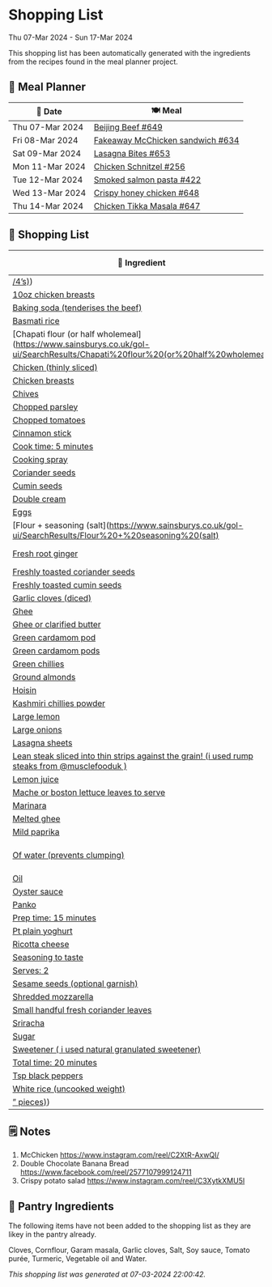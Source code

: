 # Shopping List

Thu 07-Mar 2024 - Sun 17-Mar 2024

This shopping list has been automatically generated with the ingredients from the recipes found in the meal planner project.

## 📅 Meal Planner

|📅 Date| 🍽️ Meal|
|----|----|
|Thu 07-Mar 2024|[Beijing Beef #649](https://github.com/jcallaghan/The-Cookbook/issues/649)|
|Fri 08-Mar 2024|[Fakeaway McChicken sandwich #634](https://github.com/jcallaghan/The-Cookbook/issues/634)|
|Sat 09-Mar 2024|[Lasagna Bites #653](https://github.com/jcallaghan/The-Cookbook/issues/653)|
|Mon 11-Mar 2024|[Chicken Schnitzel  #256](https://github.com/jcallaghan/The-Cookbook/issues/256)|
|Tue 12-Mar 2024|[Smoked salmon pasta #422](https://github.com/jcallaghan/The-Cookbook/issues/422)|
|Wed 13-Mar 2024|[Crispy honey chicken  #648](https://github.com/jcallaghan/The-Cookbook/issues/648)|
|Thu 14-Mar 2024|[Chicken Tikka Masala #647](https://github.com/jcallaghan/The-Cookbook/issues/647)|

## 🛒 Shopping List

| 🍌 Ingredient| ⚖️ Measurement|
|----------|-----------|
|[/4’s)](https://www.sainsburys.co.uk/gol-ui/SearchResults//4’s))|1|
|[10oz chicken breasts](https://www.sainsburys.co.uk/gol-ui/SearchResults/10oz%20chicken%20breasts)|750g/1lb|
|[Baking soda (tenderises the beef)](https://www.sainsburys.co.uk/gol-ui/SearchResults/Baking%20soda%20(tenderises%20the%20beef))|5g|
|[Basmati rice](https://www.sainsburys.co.uk/gol-ui/SearchResults/Basmati%20rice)|315g/11oz|
|[Chapati flour (or half wholemeal](https://www.sainsburys.co.uk/gol-ui/SearchResults/Chapati%20flour%20(or%20half%20wholemeal)|250g/9oz|
|[Chicken (thinly sliced)](https://www.sainsburys.co.uk/gol-ui/SearchResults/Chicken%20(thinly%20sliced))|500g|
|[Chicken breasts](https://www.sainsburys.co.uk/gol-ui/SearchResults/Chicken%20breasts)|2|
|[Chives](https://www.sainsburys.co.uk/gol-ui/SearchResults/Chives)||
|[Chopped parsley](https://www.sainsburys.co.uk/gol-ui/SearchResults/Chopped%20parsley)|1 tbsp|
|[Chopped tomatoes](https://www.sainsburys.co.uk/gol-ui/SearchResults/Chopped%20tomatoes)|225g/8oz|
|[Cinnamon stick](https://www.sainsburys.co.uk/gol-ui/SearchResults/Cinnamon%20stick)|3cm|
|[Cook time: 5 minutes](https://www.sainsburys.co.uk/gol-ui/SearchResults/Cook%20time:%205%20minutes)||
|[Cooking spray](https://www.sainsburys.co.uk/gol-ui/SearchResults/Cooking%20spray)||
|[Coriander seeds](https://www.sainsburys.co.uk/gol-ui/SearchResults/Coriander%20seeds)|1½ tsp|
|[Cumin seeds](https://www.sainsburys.co.uk/gol-ui/SearchResults/Cumin%20seeds)|2 tsp|
|[Double cream](https://www.sainsburys.co.uk/gol-ui/SearchResults/Double%20cream)|120ml/4fl oz|
|[Eggs](https://www.sainsburys.co.uk/gol-ui/SearchResults/Eggs)||
|[Flour + seasoning (salt](https://www.sainsburys.co.uk/gol-ui/SearchResults/Flour%20+%20seasoning%20(salt)||
|[Fresh root ginger](https://www.sainsburys.co.uk/gol-ui/SearchResults/Fresh%20root%20ginger)|25g/1oz + 25g/1oz|
|[Freshly toasted coriander seeds](https://www.sainsburys.co.uk/gol-ui/SearchResults/Freshly%20toasted%20coriander%20seeds)|1½ tsp|
|[Freshly toasted cumin seeds](https://www.sainsburys.co.uk/gol-ui/SearchResults/Freshly%20toasted%20cumin%20seeds)|1 tsp|
|[Garlic cloves (diced)](https://www.sainsburys.co.uk/gol-ui/SearchResults/Garlic%20cloves%20(diced))|2|
|[Ghee](https://www.sainsburys.co.uk/gol-ui/SearchResults/Ghee)|3 tbsp|
|[Ghee or clarified butter](https://www.sainsburys.co.uk/gol-ui/SearchResults/Ghee%20or%20clarified%20butter)|25g/1oz|
|[Green cardamom pod](https://www.sainsburys.co.uk/gol-ui/SearchResults/Green%20cardamom%20pod)|1|
|[Green cardamom pods](https://www.sainsburys.co.uk/gol-ui/SearchResults/Green%20cardamom%20pods)|12|
|[Green chillies](https://www.sainsburys.co.uk/gol-ui/SearchResults/Green%20chillies)|3|
|[Ground almonds](https://www.sainsburys.co.uk/gol-ui/SearchResults/Ground%20almonds)|1 tbsp|
|[Hoisin](https://www.sainsburys.co.uk/gol-ui/SearchResults/Hoisin)|1 tbsp|
|[Kashmiri chillies powder](https://www.sainsburys.co.uk/gol-ui/SearchResults/Kashmiri%20chillies%20powder)|½ tsp|
|[Large lemon](https://www.sainsburys.co.uk/gol-ui/SearchResults/Large%20lemon)|1|
|[Large onions](https://www.sainsburys.co.uk/gol-ui/SearchResults/Large%20onions)|1|
|[Lasagna sheets](https://www.sainsburys.co.uk/gol-ui/SearchResults/Lasagna%20sheets)|6|
|[Lean steak sliced into thin strips against the grain! (i used rump steaks from @musclefooduk )](https://www.sainsburys.co.uk/gol-ui/SearchResults/Lean%20steak%20sliced%20into%20thin%20strips%20against%20the%20grain!%20(i%20used%20rump%20steaks%20from%20@musclefooduk%20))|800g|
|[Lemon juice](https://www.sainsburys.co.uk/gol-ui/SearchResults/Lemon%20juice)|1½ tbsp|
|[Mache or boston lettuce leaves to serve](https://www.sainsburys.co.uk/gol-ui/SearchResults/Mache%20or%20boston%20lettuce%20leaves%20to%20serve)||
|[Marinara](https://www.sainsburys.co.uk/gol-ui/SearchResults/Marinara)||
|[Melted ghee](https://www.sainsburys.co.uk/gol-ui/SearchResults/Melted%20ghee)|2 tbsp|
|[Mild paprika](https://www.sainsburys.co.uk/gol-ui/SearchResults/Mild%20paprika)|2 tsp + ½ tsp|
|[Of water (prevents clumping)](https://www.sainsburys.co.uk/gol-ui/SearchResults/Of%20water%20(prevents%20clumping))|5g cornflour mixed with a tbsp|
|[Oil](https://www.sainsburys.co.uk/gol-ui/SearchResults/Oil)||
|[Oyster sauce](https://www.sainsburys.co.uk/gol-ui/SearchResults/Oyster%20sauce)|1 tbsp|
|[Panko](https://www.sainsburys.co.uk/gol-ui/SearchResults/Panko)||
|[Prep time: 15 minutes](https://www.sainsburys.co.uk/gol-ui/SearchResults/Prep%20time:%2015%20minutes)||
|[Pt plain yoghurt](https://www.sainsburys.co.uk/gol-ui/SearchResults/Pt%20plain%20yoghurt)|150ml/¼|
|[Ricotta cheese](https://www.sainsburys.co.uk/gol-ui/SearchResults/Ricotta%20cheese)||
|[Seasoning to taste](https://www.sainsburys.co.uk/gol-ui/SearchResults/Seasoning%20to%20taste)||
|[Serves: 2](https://www.sainsburys.co.uk/gol-ui/SearchResults/Serves:%202)||
|[Sesame seeds (optional garnish)](https://www.sainsburys.co.uk/gol-ui/SearchResults/Sesame%20seeds%20(optional%20garnish))||
|[Shredded mozzarella](https://www.sainsburys.co.uk/gol-ui/SearchResults/Shredded%20mozzarella)||
|[Small handful fresh coriander leaves](https://www.sainsburys.co.uk/gol-ui/SearchResults/Small%20handful%20fresh%20coriander%20leaves)||
|[Sriracha](https://www.sainsburys.co.uk/gol-ui/SearchResults/Sriracha)|2 tbsp|
|[Sugar](https://www.sainsburys.co.uk/gol-ui/SearchResults/Sugar)|1 tsp|
|[Sweetener ( i used natural granulated sweetener)](https://www.sainsburys.co.uk/gol-ui/SearchResults/Sweetener%20(%20i%20used%20natural%20granulated%20sweetener))|1 tbsp|
|[Total time: 20 minutes](https://www.sainsburys.co.uk/gol-ui/SearchResults/Total%20time:%2020%20minutes)||
|[Tsp black peppers](https://www.sainsburys.co.uk/gol-ui/SearchResults/Tsp%20black%20peppers)||
|[White rice (uncooked weight)](https://www.sainsburys.co.uk/gol-ui/SearchResults/White%20rice%20(uncooked%20weight))|200g|
|[” pieces)](https://www.sainsburys.co.uk/gol-ui/SearchResults/”%20pieces))|1|

## 🗒️ Notes

1. McChicken https://www.instagram.com/reel/C2XtR-AxwQI/
1. Double Chocolate Banana Bread https://www.facebook.com/reel/2577107999124711
1. Crispy potato salad https://www.instagram.com/reel/C3XytkXMU5I

## 🏪 Pantry Ingredients

The following items have not been added to the shopping list as they are likey in the pantry already.

Cloves, Cornflour, Garam masala, Garlic cloves, Salt, Soy sauce, Tomato purée, Turmeric, Vegetable oil and Water.


_This shopping list was generated at 07-03-2024 22:00:42._